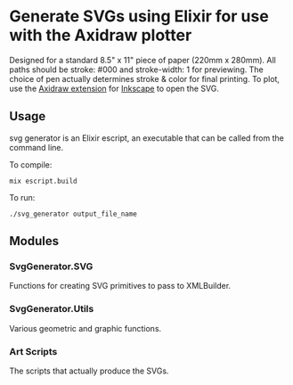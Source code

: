 # Generate SVGs using Elixir for use with the Axidraw plotter

Designed for a standard 8.5" x 11" piece of paper (220mm x 280mm).
All paths should be stroke: #000 and stroke-width: 1 for previewing.
The choice of pen actually determines stroke & color for final printing.
To plot, use the [Axidraw extension](https://wiki.evilmadscientist.com/Axidraw_Software_Installation) for [Inkscape](https://inkscape.org/release/1.0/platforms/) to open the SVG.

## Usage

svg generator is an Elixir escript, an executable that can be called from the command line.

To compile:

```
mix escript.build
```

To run:

```
./svg_generator output_file_name
```

## Modules

### SvgGenerator.SVG

Functions for creating SVG primitives to pass to XMLBuilder.

### SvgGenerator.Utils

Various geometric and graphic functions.

### Art Scripts

The scripts that actually produce the SVGs.
